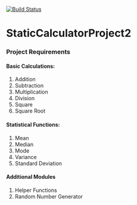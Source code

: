 [![Build Status](https://app.travis-ci.com/vnjit/Static_Calculator_Project2.svg?branch=master)](https://app.travis-ci.com/vnjit/Static_Calculator_Project2)


# StaticCalculatorProject2

### Project Requirements
   #### Basic Calculations:
   1.	Addition
   2.	Subtraction
   3.	Multiplication
   4.	Division
   5.	Square
   6.	Square Root

   #### Statistical Functions:
   1.	Mean
   2.	Median
   3.	Mode
   4.	Variance
   5.	Standard Deviation

   #### Additional Modules
   1.	Helper Functions
   2.	Random Number Generator
  

    
